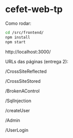 # cefet-web-tp

Como rodar:

```bash
cd /src/frontend/
npm install 
npm start
```

http://localhost:3000/

URLs das páginas (entrega 2):

/CrossSiteReflected

/CrossSiteStored

/BrokenAControl

/SqlInjection

/createUser

/Admin

/UserLogin
